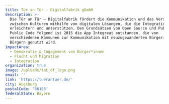 ```yaml
---
title: Tür an Tür - Digitalfabrik gGmbH
description: >-
  Die Tür an Tür – Digitalfabrik fördert die Kommunikation und das Verständnis
  zwischen Kulturen mithilfe von digitalen Lösungen, die die Integration vor Ort
  erleichtern und unterstützen. Den Grundsätzen von Open Source und Public Money
  Public Code folgend ist 2015 die App Integreat entstanden, die von
  verschiedenen Kommunen zur Kommunikation mit neuzugewanderten Bürgerinnen und
  Bürgern genutzt wird.
impactArea:
  - Demokratie & Engagement von Bürger*innen
  - Flucht und Migration
  - Integration
organization: true
image: /uploads/tat_df_logo.png
email: ''
link: 'https://tuerantuer.de/'
city: Augsburg
postalCode: '86153'
federalState: Bayern
---
```


